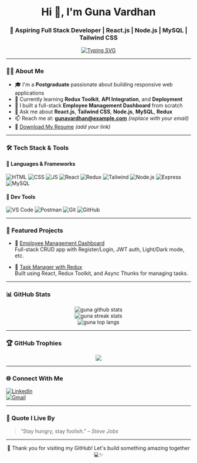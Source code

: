 <!-- GitHub Profile README for Guna Vardhan -->

<h1 align="center">Hi 👋, I'm Guna Vardhan</h1>
<h3 align="center">🚀 Aspiring Full Stack Developer | React.js | Node.js | MySQL | Tailwind CSS</h3>

<!-- Typing animation -->
<p align="center">
  <a href="https://github.com/gunavardhan">
    <img src="https://readme-typing-svg.demolab.com?font=Fira+Code&size=24&pause=1000&color=0A66C2&center=true&vCenter=true&width=450&lines=Full+Stack+Web+Developer;React.js+%7C+Node.js+%7C+Tailwind+CSS;Open+to+Opportunities+%F0%9F%9A%80" alt="Typing SVG" />
  </a>
</p>

---

### 👨‍💻 About Me

- 🎓 I'm a **Postgraduate** passionate about building responsive web applications  
- 🌱 Currently learning **Redux Toolkit**, **API Integration**, and **Deployment**
- 🔭 I built a full-stack **Employee Management Dashboard** from scratch
- 💬 Ask me about **React.js**, **Tailwind CSS**, **Node.js**, **MySQL**, **Redux**
- 📫 Reach me at: **gunavardhan@example.com** *(replace with your email)*
- 📝 [Download My Resume](https://your-resume-link.com) *(add your link)*

---

### 🛠️ Tech Stack & Tools

#### 🚀 Languages & Frameworks
![HTML](https://img.shields.io/badge/HTML5-e34c26?style=for-the-badge&logo=html5&logoColor=white)
![CSS](https://img.shields.io/badge/CSS3-1572B6?style=for-the-badge&logo=css3&logoColor=white)
![JS](https://img.shields.io/badge/JavaScript-f7df1e?style=for-the-badge&logo=javascript&logoColor=black)
![React](https://img.shields.io/badge/React-20232a?style=for-the-badge&logo=react&logoColor=61dafb)
![Redux](https://img.shields.io/badge/Redux-593D88?style=for-the-badge&logo=redux&logoColor=white)
![Tailwind](https://img.shields.io/badge/Tailwind_CSS-38B2AC?style=for-the-badge&logo=tailwind-css&logoColor=white)
![Node.js](https://img.shields.io/badge/Node.js-339933?style=for-the-badge&logo=nodedotjs&logoColor=white)
![Express](https://img.shields.io/badge/Express.js-000000?style=for-the-badge&logo=express&logoColor=white)
![MySQL](https://img.shields.io/badge/MySQL-00758F?style=for-the-badge&logo=mysql&logoColor=white)

#### 🔧 Dev Tools
![VS Code](https://img.shields.io/badge/VS_Code-007ACC?style=for-the-badge&logo=visual-studio-code&logoColor=white)
![Postman](https://img.shields.io/badge/Postman-FF6C37?style=for-the-badge&logo=postman&logoColor=white)
![Git](https://img.shields.io/badge/Git-F05032?style=for-the-badge&logo=git&logoColor=white)
![GitHub](https://img.shields.io/badge/GitHub-181717?style=for-the-badge&logo=github&logoColor=white)

---

### 🚀 Featured Projects

- 🔹 [Employee Management Dashboard](https://github.com/yourusername/employee-dashboard)  
  Full-stack CRUD app with Register/Login, JWT auth, Light/Dark mode, etc.

- 🔹 [Task Manager with Redux](https://github.com/yourusername/task-manager-redux)  
  Built using React, Redux Toolkit, and Async Thunks for managing tasks.

---

### 📊 GitHub Stats

<p align="center">
  <img src="https://github-readme-stats.vercel.app/api?username=gunavardhan&show_icons=true&theme=radical" alt="guna github stats" />
  <br/>
  <img src="https://github-readme-streak-stats.herokuapp.com/?user=gunavardhan&theme=radical" alt="guna streak stats" />
  <br/>
  <img src="https://github-readme-stats.vercel.app/api/top-langs/?username=gunavardhan&layout=compact&theme=radical" alt="guna top langs" />
</p>

---

### 🏆 GitHub Trophies

<p align="center">
  <img src="https://github-profile-trophy.vercel.app/?username=gunavardhan&theme=gruvbox&column=7&margin-w=10" />
</p>

---

### 🌐 Connect With Me

[![LinkedIn](https://img.shields.io/badge/LinkedIn-blue?style=for-the-badge&logo=linkedin&logoColor=white)](https://linkedin.com/in/yourlinkedin)  
[![Gmail](https://img.shields.io/badge/Gmail-red?style=for-the-badge&logo=gmail&logoColor=white)](mailto:gunavardhan@example.com)

---

### 💬 Quote I Live By

> “Stay hungry, stay foolish.” – *Steve Jobs*

---

<p align="center">
  🚀 Thank you for visiting my GitHub! Let's build something amazing together 💻✨
</p>
